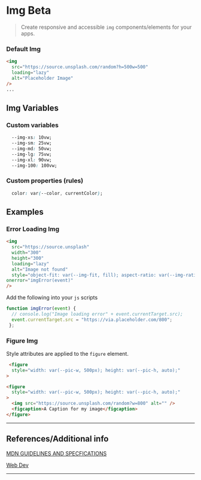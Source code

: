 # Img <span role="note" style="--note: var(--beta)">Beta</span>

> Create responsive and accessible `img` components/elements for your apps.


### Default Img

```html preview
<img
  src="https://source.unsplash.com/random?h=500w=500"
  loading="lazy"
  alt="Placeholder Image"
/>
...
```
## Img Variables

### Custom variables

```css
  --img-xs: 10vw;
  --img-sm: 25vw;
  --img-md: 50vw;
  --img-lg: 75vw;
  --img-xl: 90vw;
  --img-100: 100vw;
```

### Custom properties (rules)

```css
  color: var(--color, currentColor);
```

## Examples

### Error Loading Img

```html preview
<img
  src="https://source.unsplash"
  width="300"
  height="300"
  loading="lazy"
  alt="Image not found"
  style="object-fit: var(--img-fit, fill); aspect-ratio: var(--img-ratio, auto 4 / 3); width: 350px; height: 350px;"
onerror="imgError(event)"
/>
```

Add the following into your `js` scripts

```js
function imgError(event) {
  // console.log("Image loading error" + event.currentTarget.src);
  event.currentTarget.src = "https://via.placeholder.com/800";
 };
```

### Figure Img

Style attributes are applied to the `figure` element.

```html
 <figure
  style="width: var(--pic-w, 500px); height: var(--pic-h, auto);"
>
```

```html preview
<figure
  style="width: var(--pic-w, 500px); height: var(--pic-h, auto);"
>
  <img src="https://source.unsplash.com/random?w=800" alt="" />
  <figcaption>A Caption for my image</figcaption>
</figure>
```

----
## References/Additional info


[MDN GUIDELINES AND SPECFICATIONS](https://developer.mozilla.org/en-US/docs/Web/HTML/Element/img, ':target="_blank"')


[Web Dev](https://web.dev/learn/design/responsive-images/, ':target="_blank"')

----
